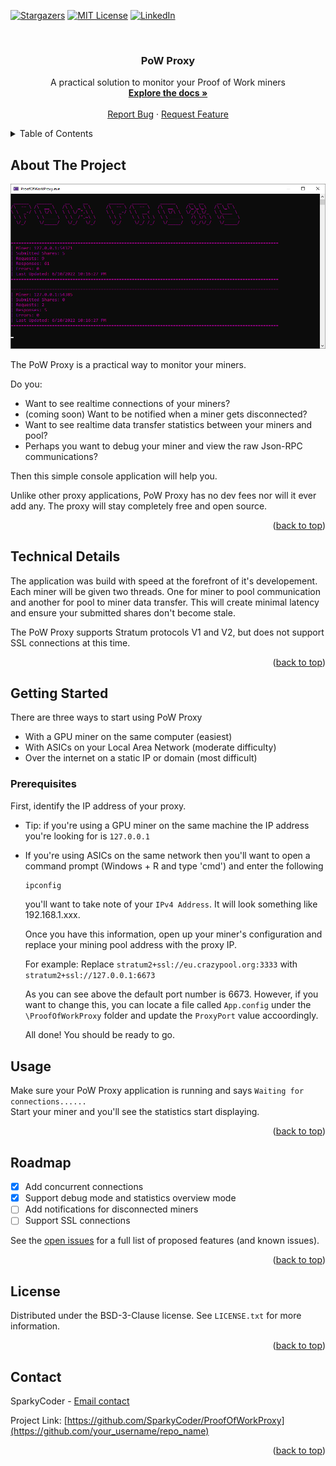 <div id="top"></div>


[![Stargazers][stars-shield]][stars-url]
[![MIT License][license-shield]][license-url]
[![LinkedIn][linkedin-shield]][linkedin-url]



<!-- PROJECT LOGO -->
<br />
<div align="center">
  <h3 align="center">PoW Proxy</h3>

  <p align="center">
    A practical solution to monitor your Proof of Work miners
    <br />
    <a href="https://github.com/SparkyCoder/ProofOfWorkProxy/blob/main/README.md"><strong>Explore the docs »</strong></a>
    <br />
    <br />
    <a href="https://github.com/SparkyCoder/ProofOfWorkProxy/issues">Report Bug</a>
    ·
    <a href="https://github.com/SparkyCoder/ProofOfWorkProxy/issues">Request Feature</a>
  </p>
</div>



<!-- TABLE OF CONTENTS -->
<details>
  <summary>Table of Contents</summary>
  <ol>
    <li>
      <a href="#about-the-project">About The Project</a>
      <ul>
        <li><a href="#technical-details">Technical Details</a></li>
      </ul>
    </li>
    <li>
      <a href="#getting-started">Getting Started</a>
      <ul>
        <li><a href="#prerequisites">Prerequisites</a></li>
      </ul>
    </li>
    <li><a href="#usage">Usage</a></li>
    <li><a href="#roadmap">Roadmap</a></li>
    <li><a href="#license">License</a></li>
    <li><a href="#contact">Contact</a></li>
  </ol>
</details>



<!-- ABOUT THE PROJECT -->
## About The Project

[![PoW Proxy][product-screenshot]](https://github.com/SparkyCoder/ProofOfWorkProxy)

The PoW Proxy is a practical way to monitor your miners. 

Do you:
* Want to see realtime connections of your miners?
* (coming soon) Want to be notified when a miner gets disconnected?
* Want to see realtime data transfer statistics between your miners and pool?
* Perhaps you want to debug your miner and view the raw Json-RPC communications?

Then this simple console application will help you. 

Unlike other proxy applications, PoW Proxy has no dev fees nor will it ever add any. The proxy will stay completely free and open source.

<p align="right">(<a href="#top">back to top</a>)</p>



## Technical Details

The application was build with speed at the forefront of it's developement. Each miner will be given two threads. One for miner to pool communication and another for pool to miner data transfer. This will create minimal latency and ensure your submitted shares don't become stale. 

The PoW Proxy supports Stratum protocols V1 and V2, but does not support SSL connections at this time. 

<p align="right">(<a href="#top">back to top</a>)</p>



<!-- GETTING STARTED -->
## Getting Started

There are three ways to start using PoW Proxy
* With a GPU miner on the same computer (easiest)
* With ASICs on your Local Area Network (moderate difficulty)
* Over the internet on a static IP or domain (most difficult)

### Prerequisites

First, identify the IP address of your proxy. 
* Tip: if you're using a GPU miner on the same machine the IP address you're looking for is ```127.0.0.1```
* If you're using ASICs on the same network then you'll want to open a command prompt (Windows + R and type 'cmd') and enter the following
  ```sh
  ipconfig
  ```
  you'll want to take note of your ```IPv4 Address```. It will look something like 192.168.1.xxx. 

  Once you have this information, open up your miner's configuration and replace your mining pool address with the proxy IP.  

  For example:
  Replace ```stratum2+ssl://eu.crazypool.org:3333``` with ```stratum2+ssl://127.0.0.1:6673```

  As you can see above the default port number is 6673. However, if you want to change this, you can locate a file called ```App.config``` under the ```\ProofOfWorkProxy``` folder and update the ```ProxyPort``` value accoordingly.

  All done! You should be ready to go.



<!-- USAGE EXAMPLES -->
## Usage

Make sure your PoW Proxy application is running and says ```Waiting for connections......``` <br>
Start your miner and you'll see the statistics start displaying. 

<p align="right">(<a href="#top">back to top</a>)</p>



<!-- ROADMAP -->
## Roadmap

- [x] Add concurrent connections
- [x] Support debug mode and statistics overview mode
- [ ] Add notifications for disconnected miners
- [ ] Support SSL connections

See the [open issues](https://github.com/SparkyCoder/ProofOfWorkProxy/issues) for a full list of proposed features (and known issues).

<p align="right">(<a href="#top">back to top</a>)</p>


<!-- LICENSE -->
## License

Distributed under the BSD-3-Clause license. See `LICENSE.txt` for more information.

<p align="right">(<a href="#top">back to top</a>)</p>



<!-- CONTACT -->
## Contact

SparkyCoder - [Email contact](mailto:got-sparky@live.com) 

Project Link: [https://github.com/SparkyCoder/ProofOfWorkProxy](https://github.com/your_username/repo_name)

<p align="right">(<a href="#top">back to top</a>)</p>


[stars-shield]: https://img.shields.io/github/stars/SparkyCoder/ProofOfWorkProxy?style=for-the-badge
[stars-url]: https://github.com/SparkyCoder/ProofOfWorkProxy/stargazers
[license-shield]: https://img.shields.io/github/license/SparkyCoder/ProofOfWorkProxy?style=for-the-badge
[license-url]: https://raw.githubusercontent.com/SparkyCoder/ProofOfWorkProxy/main/LICENSE
[linkedin-shield]: https://img.shields.io/badge/-LinkedIn-black.svg?style=for-the-badge&logo=linkedin&colorB=555
[linkedin-url]:https://www.linkedin.com/in/david-kobuszewski-60315428/
[product-screenshot]: https://raw.githubusercontent.com/SparkyCoder/ProofOfWorkProxy/main/Images/screenshot.png